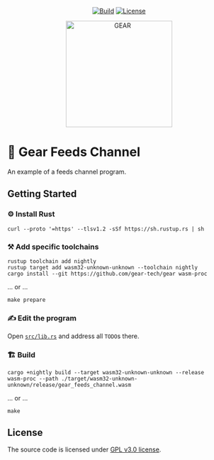 <div align="center">

[![Build][build_badge]][build_href]
[![License][lic_badge]][lic_href]

[build_badge]: https://github.com/gear-tech/gear-feeds-channel/workflows/Build/badge.svg
[build_href]: https://github.com/gear-tech/gear-feeds-channel/actions/workflows/build.yaml

[lic_badge]: https://img.shields.io/badge/License-GPL%203.0-success
[lic_href]: https://github.com/gear-tech/gear-feeds-channel/blob/master/LICENSE

</div>

<p align="center">
  <a href="https://gitpod.io/#https://github.com/gear-tech/gear-feeds-channel">
    <img src="https://gitpod.io/button/open-in-gitpod.svg" width="240" alt="GEAR">
  </a>
</p>

# 📰 Gear Feeds Channel

An example of a feeds channel program.

## Getting Started

### ⚙️ Install Rust

```shell
curl --proto '=https' --tlsv1.2 -sSf https://sh.rustup.rs | sh
```

### ⚒️ Add specific toolchains

```shell
rustup toolchain add nightly
rustup target add wasm32-unknown-unknown --toolchain nightly
cargo install --git https://github.com/gear-tech/gear wasm-proc
```

... or ...

```shell
make prepare
```

### ✍️ Edit the program

Open [`src/lib.rs`](src/lib.rs) and address all `TODO`s there.

### 🏗️ Build

```shell
cargo +nightly build --target wasm32-unknown-unknown --release
wasm-proc --path ./target/wasm32-unknown-unknown/release/gear_feeds_channel.wasm
```

... or ...

```shell
make
```

## License

The source code is licensed under [GPL v3.0 license](LICENSE).
